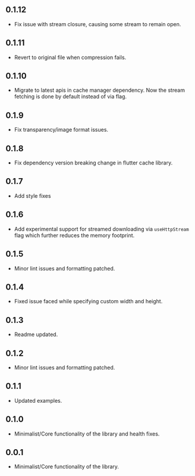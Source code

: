 ## 0.1.12

* Fix issue with stream closure, causing some stream to remain open.

## 0.1.11

* Revert to original file when compression fails.

## 0.1.10

* Migrate to latest apis in cache manager dependency. Now the stream fetching is done by default instead of via flag.

## 0.1.9

* Fix transparency/image format issues.

## 0.1.8

* Fix dependency version breaking change in flutter cache library.


## 0.1.7


* Add style fixes

## 0.1.6

* Add experimental support for streamed downloading via `useHttpStream` flag which further
reduces the memory footprint.

## 0.1.5

* Minor lint issues and formatting patched.

## 0.1.4
* Fixed issue faced while specifying custom width and height.

## 0.1.3
* Readme updated.

## 0.1.2

* Minor lint issues and formatting patched.

## 0.1.1

* Updated examples.

## 0.1.0

* Minimalist/Core functionality of the library and health fixes.

## 0.0.1

* Minimalist/Core functionality of the library.
